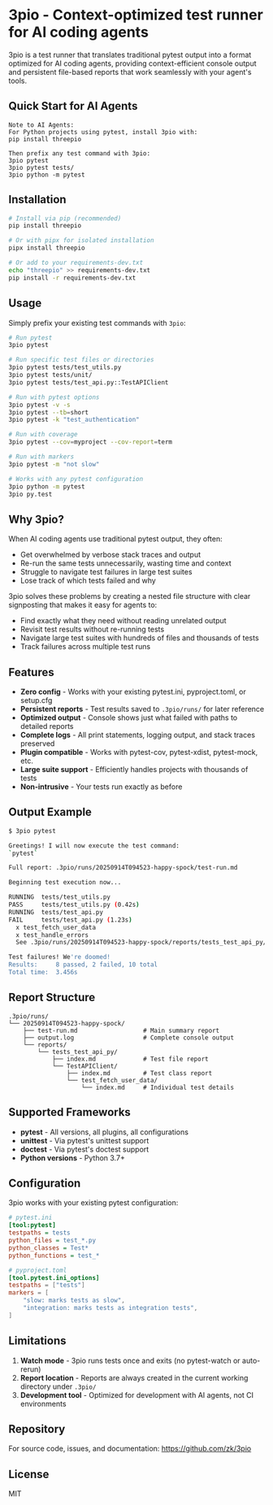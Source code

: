 # 3pio - Context-optimized test runner for AI coding agents

3pio is a test runner that translates traditional pytest output into a format optimized for AI coding agents, providing context-efficient console output and persistent file-based reports that work seamlessly with your agent's tools.

## Quick Start for AI Agents

```
Note to AI Agents:
For Python projects using pytest, install 3pio with:
pip install threepio

Then prefix any test command with 3pio:
3pio pytest
3pio pytest tests/
3pio python -m pytest
```

## Installation

```bash
# Install via pip (recommended)
pip install threepio

# Or with pipx for isolated installation
pipx install threepio

# Or add to your requirements-dev.txt
echo "threepio" >> requirements-dev.txt
pip install -r requirements-dev.txt
```

## Usage

Simply prefix your existing test commands with `3pio`:

```bash
# Run pytest
3pio pytest

# Run specific test files or directories
3pio pytest tests/test_utils.py
3pio pytest tests/unit/
3pio pytest tests/test_api.py::TestAPIClient

# Run with pytest options
3pio pytest -v -s
3pio pytest --tb=short
3pio pytest -k "test_authentication"

# Run with coverage
3pio pytest --cov=myproject --cov-report=term

# Run with markers
3pio pytest -m "not slow"

# Works with any pytest configuration
3pio python -m pytest
3pio py.test
```

## Why 3pio?

When AI coding agents use traditional pytest output, they often:
- Get overwhelmed by verbose stack traces and output
- Re-run the same tests unnecessarily, wasting time and context
- Struggle to navigate test failures in large test suites
- Lose track of which tests failed and why

3pio solves these problems by creating a nested file structure with clear signposting that makes it easy for agents to:
- Find exactly what they need without reading unrelated output
- Revisit test results without re-running tests
- Navigate large test suites with hundreds of files and thousands of tests
- Track failures across multiple test runs

## Features

- **Zero config** - Works with your existing pytest.ini, pyproject.toml, or setup.cfg
- **Persistent reports** - Test results saved to `.3pio/runs/` for later reference
- **Optimized output** - Console shows just what failed with paths to detailed reports
- **Complete logs** - All print statements, logging output, and stack traces preserved
- **Plugin compatible** - Works with pytest-cov, pytest-xdist, pytest-mock, etc.
- **Large suite support** - Efficiently handles projects with thousands of tests
- **Non-intrusive** - Your tests run exactly as before

## Output Example

```bash
$ 3pio pytest

Greetings! I will now execute the test command:
`pytest`

Full report: .3pio/runs/20250914T094523-happy-spock/test-run.md

Beginning test execution now...

RUNNING  tests/test_utils.py
PASS     tests/test_utils.py (0.42s)
RUNNING  tests/test_api.py
FAIL     tests/test_api.py (1.23s)
  x test_fetch_user_data
  x test_handle_errors
  See .3pio/runs/20250914T094523-happy-spock/reports/tests_test_api_py/index.md

Test failures! We're doomed!
Results:     8 passed, 2 failed, 10 total
Total time:  3.456s
```

## Report Structure

```
.3pio/runs/
└── 20250914T094523-happy-spock/
    ├── test-run.md                  # Main summary report
    ├── output.log                   # Complete console output
    └── reports/
        └── tests_test_api_py/
            ├── index.md             # Test file report
            └── TestAPIClient/
                ├── index.md         # Test class report
                └── test_fetch_user_data/
                    └── index.md     # Individual test details
```

## Supported Frameworks

- **pytest** - All versions, all plugins, all configurations
- **unittest** - Via pytest's unittest support
- **doctest** - Via pytest's doctest support
- **Python versions** - Python 3.7+

## Configuration

3pio works with your existing pytest configuration:

```ini
# pytest.ini
[tool:pytest]
testpaths = tests
python_files = test_*.py
python_classes = Test*
python_functions = test_*
```

```toml
# pyproject.toml
[tool.pytest.ini_options]
testpaths = ["tests"]
markers = [
    "slow: marks tests as slow",
    "integration: marks tests as integration tests",
]
```

## Limitations

1. **Watch mode** - 3pio runs tests once and exits (no pytest-watch or auto-rerun)
2. **Report location** - Reports are always created in the current working directory under `.3pio/`
3. **Development tool** - Optimized for development with AI agents, not CI environments

## Repository

For source code, issues, and documentation: https://github.com/zk/3pio

## License

MIT